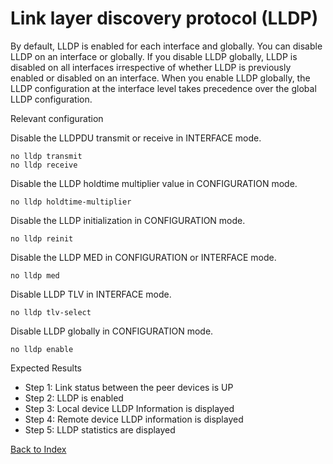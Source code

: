 # Link layer discovery protocol (LLDP)

By default, LLDP is enabled for each interface and globally. You can disable LLDP on an interface or globally. If you disable LLDP globally, 
LLDP is disabled on all interfaces irrespective of whether LLDP is previously enabled or disabled on an interface. When you enable LLDP 
globally, the LLDP configuration at the interface level takes precedence over the global LLDP configuration.


Relevant configuration

Disable the LLDPDU transmit or receive in INTERFACE mode.

```
no lldp transmit
no lldp receive
```

Disable the LLDP holdtime multiplier value in CONFIGURATION mode.

```
no lldp holdtime-multiplier
```

Disable the LLDP initialization in CONFIGURATION mode.

```
no lldp reinit
```

Disable the LLDP MED in CONFIGURATION or INTERFACE mode.

```
no lldp med
```

Disable LLDP TLV in INTERFACE mode.

```
no lldp tlv-select
```

Disable LLDP globally in CONFIGURATION mode.

```
no lldp enable
```

Expected Results

* Step 1: Link status between the peer devices is UP
* Step 2: LLDP is enabled
* Step 3: Local device LLDP Information is displayed
* Step 4: Remote device LLDP information is displayed
* Step 5: LLDP statistics are displayed

[Back to Index](index.md)



